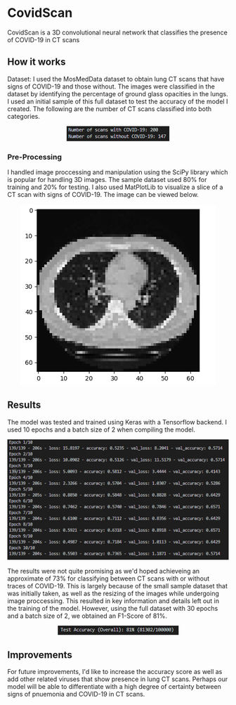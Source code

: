 # CovidScan

CovidScan is a 3D convolutional neural network that classifies the presence of COVID-19 in CT scans

## How it works

Dataset: I used the MosMedData dataset to obtain lung CT scans that have signs of COVID-19 and those without. The images were classified in the dataset by identifying the percentage of ground glass opacities in the lungs. I used an initial sample of this full dataset to test the accuracy of the model I created. The following are the number of CT scans classified into both categories.

<p align="center">
  <img src="https://github.com/kaiznanji/CovidScan/blob/main/images/number_of_scans.png?raw=true",width=900,height=900/>
</p>

### Pre-Processing

I handled image proccessing and manipulation using the SciPy library which is popular for handling 3D images. The sample dataset used 80% for training and 20% for testing. I also used MatPlotLib to visualize a slice of a CT scan with signs of COVID-19. The image can be viewed below.

<p align="center">
  <img src="https://github.com/kaiznanji/CovidScan/blob/main/images/img.png?raw=true",width=10,height=10/>
</p>

## Results

The model was tested and trained using Keras with a Tensorflow backend. I used 10 epochs and a batch size of 2 when compiling the model. 

<p align="center">
  <img src="https://github.com/kaiznanji/CovidScan/blob/main/images/epochs_10_accuracy.png?raw=true",width=500,height=500/>
</p>

The results were not quite promising as we'd hoped achieveing an approximate of 73% for classifying between CT scans with or without traces of COVID-19. This is largely because of the small sample dataset that was initially taken, as well as the resizing of the images while undergoing image proccessing. This resulted in key information and details left out in the training of the model. However, using the full dataset with 30 epochs and a batch size of 2, we obtained an F1-Score of 81%.


<p align="center">
  <img src="https://github.com/kaiznanji/CovidScan/blob/main/images/test_accuracy.png?raw=true",width=900,height=900/>
</p>

## Improvements
For future improvements, I'd like to increase the accuracy score as well as add other related viruses that show presence in lung CT scans. Perhaps our model will be able to differentiate with a high degree of certainty between signs of pnuemonia and COVID-19 in CT scans.
